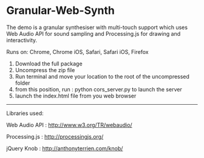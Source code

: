 # Granular-Web-Synth

The demo is a granular synthesiser with multi-touch support which uses Web Audio API for sound sampling and Processing.js for drawing and interactivity. 

Runs on: Chrome, Chrome iOS, Safari, Safari iOS, Firefox

1) Download the full package
2) Uncompress the zip file
3) Run terminal and move your location to the root of the uncompressed folder
4) from this position, run : python cors_server.py to launch the server
5) launch the index.html file from you web browser

-----
Libraries used: 

Web Audio API : http://www.w3.org/TR/webaudio/

Processing.js : http://processingjs.org/

jQuery Knob : http://anthonyterrien.com/knob/

